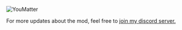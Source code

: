 ![YouMatter](https://raw.githubusercontent.com/realmayus/YouMatter/master/banner.png)

For more updates about the mod, feel free to [join my discord server.](http://discord.mayus.me)

